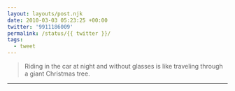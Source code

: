 ```yaml
---
layout: layouts/post.njk
date: 2010-03-03 05:23:25 +00:00
twitter: '9911186009'
permalink: /status/{{ twitter }}/
tags: 
  - tweet
---
```


> Riding in the car at night and without glasses is like traveling through a giant Christmas tree.

---
